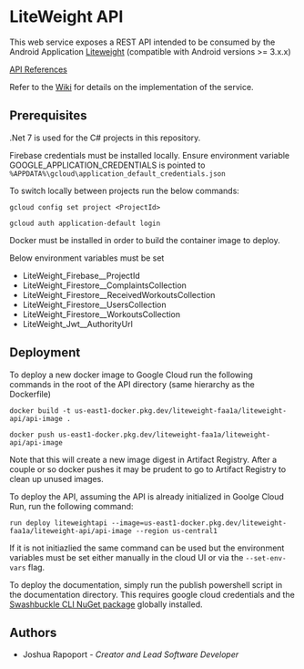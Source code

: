 # LiteWeight API

This web service exposes a REST API intended to be consumed by the Android Application [Liteweight](https://github.com/joshrap67/LiteWeight) (compatible with Android versions >= 3.x.x)

[API References](https://storage.googleapis.com/liteweight-api-documentation/apiDocs.html)

Refer to the [Wiki](https://github.com/joshrap67/LiteWeightApi/wiki) for details on the implementation of the service.

## Prerequisites

.Net 7 is used for the C# projects in this repository.

Firebase credentials must be installed locally. Ensure environment variable GOOGLE_APPLICATION_CREDENTIALS is pointed to `%APPDATA%\gcloud\application_default_credentials.json`

To switch locally between projects run the below commands:

`gcloud config set project <ProjectId>`

`gcloud auth application-default login`

Docker must be installed in order to build the container image to deploy.

Below environment variables must be set

- LiteWeight_Firebase__ProjectId
- LiteWeight_Firestore__ComplaintsCollection
- LiteWeight_Firestore__ReceivedWorkoutsCollection
- LiteWeight_Firestore__UsersCollection
- LiteWeight_Firestore__WorkoutsCollection
- LiteWeight_Jwt__AuthorityUrl


## Deployment

To deploy a new docker image to Google Cloud run the following commands in the root of the API directory (same hierarchy as the Dockerfile)

`docker build -t us-east1-docker.pkg.dev/liteweight-faa1a/liteweight-api/api-image .`

`docker push us-east1-docker.pkg.dev/liteweight-faa1a/liteweight-api/api-image`

Note that this will create a new image digest in Artifact Registry. After a couple or so docker pushes it may be prudent to go to Artifact Registry to clean up unused images.

To deploy the API, assuming the API is already initialized in Goolge Cloud Run, run the following command:

`run deploy liteweightapi --image=us-east1-docker.pkg.dev/liteweight-faa1a/liteweight-api/api-image --region us-central1`

If it is not initiazlied the same command can be used but the environment variables must be set either manually in the cloud UI or via the `--set-env-vars` flag.

To deploy the documentation, simply run the publish powershell script in the documentation directory. This requires google cloud credentials and the [Swashbuckle CLI NuGet package](https://www.nuget.org/packages/Swashbuckle.AspNetCore.Cli) globally installed.

## Authors

- Joshua Rapoport - *Creator and Lead Software Developer*
